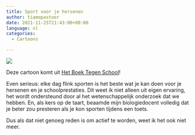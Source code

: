 ```yaml
---
title: Sport voor je hersenen
author: tiamopastoor
date: 2021-11-25T21:43:00+00:00
language: nl
categories:
  - Cartoons

---
```

![](/uploads/2021/07/H6-SportenTijdensToets_result.webp) 

Deze cartoon komt uit [Het Boek Tegen School][2]!

Even serieus: elke dag flink sporten is het beste wat je kan doen voor je hersenen en je schoolprestaties. Dit weet ik niet alleen uit eigen ervaring, het wordt ondersteund door al het wetenschappelijk onderzoek dat we hebben. En, als kers op de taart, beaamde mijn biologiedocent volledig dat je beter zou presteren als je kon sporten tijdens een toets.

Dus als dat niet genoeg reden is om actief te worden, weet ik het ook niet meer.

 [1]: /uploads/2021/07/H6-SportenTijdensToets.jpg
 [2]: /books/het-boek-tegen-school/